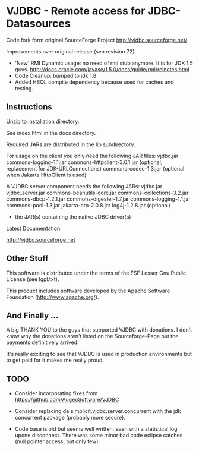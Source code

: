 VJDBC - Remote access for JDBC-Datasources
==========================================

Code fork form original SourceForge Project http://vjdbc.sourceforge.net/


Improvements over original release  (svn revision 72)
+ 'New' RMI Dynamic usage: no need of rmi stub anymore. It is for JDK 1.5 guys.
  http://docs.oracle.com/javase/1.5.0/docs/guide/rmi/relnotes.html
+ Code Cleanup: bumped to jdk 1.8
+ Added HSQL compile dependency because used for caches and testing.





Instructions
------------
Unzip to installation directory.

See index.html in the docs directory.

Required JARs are distributed in the lib subdirectory.

For usage on the client you only need the following JAR files:
   vjdbc.jar
   commons-logging-1.1.jar
   commons-httpclient-3.0.1.jar (optional, replacement for JDK-URLConnections)
   commons-codec-1.3.jar (optional when Jakarta HttpClient is used)

A VJDBC server component needs the following JARs:
   vjdbc.jar
   vjdbc_server.jar
   commons-beanutils-core.jar
   commons-collections-3.2.jar
   commons-dbcp-1.2.1.jar
   commons-digester-1.7.jar
   commons-logging-1.1.jar
   commons-pool-1.3.jar
   jakarta-oro-2.0.8.jar
   log4j-1.2.8.jar (optional)
   + the JAR(s) containing the native JDBC driver(s)

Latest Documentation:

   http://vjdbc.sourceforge.net
   
Other Stuff
-----------
This software is distributed under the terms of the FSF Lesser Gnu Public License (see lgpl.txt).

This product includes software developed by the Apache Software Foundation (http://www.apache.org/).

And Finally ...
---------------

A big THANK YOU to the guys that supported VJDBC with donations. I don't know why the donations
aren't listed on the Sourceforge-Page but the payments definitively arrived.

It's really exciting to see that VJDBC is used in production environments but to get paid for
it makes me really proud.

TODO
---------------
+ Consider incorporating fixes from https://github.com/AugeoSoftware/VJDBC
+ Consider replacing
   de.simplicit.vjdbc.server.concurrent
  with the jdk concurrent package (probably more secure).

+ Code base is old but seems well written, even with a statistical log upone disconnect.
  There was some minor bad code eclipse catches (null pointer access, but only few).

